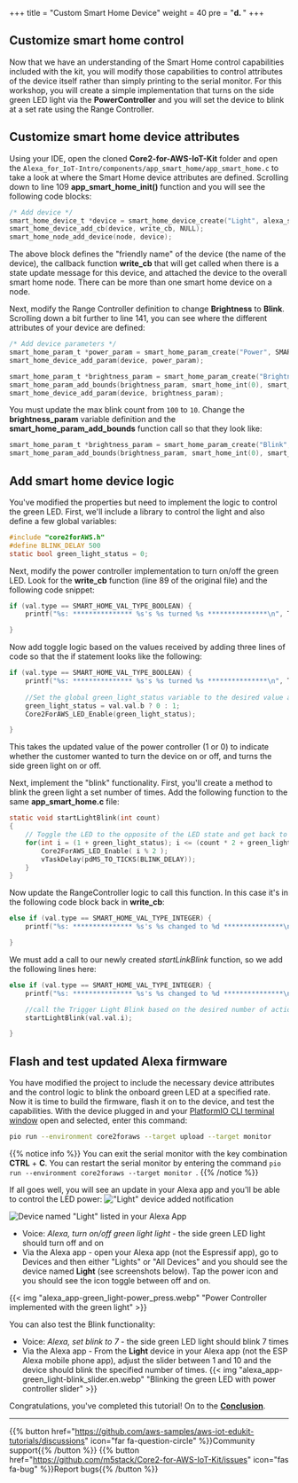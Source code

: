 +++
title = "Custom Smart Home Device"
weight = 40
pre = "<b>d. </b>"
+++

## Customize smart home control
Now that we have an understanding of the Smart Home control capabilities included with the kit, you will modify those capabilities to control attributes of the device itself rather than simply printing to the serial monitor. For this workshop, you will create a simple implementation that turns on the side green LED light via the **PowerController** and you will set the device to blink at a set rate using the Range Controller.

## Customize smart home device attributes
Using your IDE, open the cloned **Core2-for-AWS-IoT-Kit** folder and open the `Alexa_for_IoT-Intro/components/app_smart_home/app_smart_home.c` to take a look at where the Smart Home device attributes are defined. Scrolling down to line 109 **app_smart_home_init()** function and you will see the following code blocks:
```c
/* Add device */
smart_home_device_t *device = smart_home_device_create("Light", alexa_smart_home_get_device_type_str(LIGHT), NULL);
smart_home_device_add_cb(device, write_cb, NULL);
smart_home_node_add_device(node, device);
```
The above block defines the "friendly name" of the device (the name of the device), the callback function **write_cb** that will get called when there is a state update message for this device, and attached the device to the overall smart home node. There can be more than one smart home device on a node.

Next, modify the Range Controller definition to change **Brightness** to **Blink**. Scrolling down a bit further to line 141, you can see where the different attributes of your device are defined:
```c
/* Add device parameters */
smart_home_param_t *power_param = smart_home_param_create("Power", SMART_HOME_PARAM_POWER, smart_home_bool(true), SMART_HOME_PROP_FLAG_READ | SMART_HOME_PROP_FLAG_WRITE | SMART_HOME_PROP_FLAG_PERSIST);
smart_home_device_add_param(device, power_param);

smart_home_param_t *brightness_param = smart_home_param_create("Brightness", SMART_HOME_PARAM_RANGE, smart_home_int(100), SMART_HOME_PROP_FLAG_READ | SMART_HOME_PROP_FLAG_WRITE | SMART_HOME_PROP_FLAG_PERSIST);
smart_home_param_add_bounds(brightness_param, smart_home_int(0), smart_home_int(100), smart_home_int(1));
smart_home_device_add_param(device, brightness_param);
```

You must update the max blink count from `100` to `10`. Change the **brightness_param** variable definition and the **smart_home_param_add_bounds** function call so that they look like:
```c
smart_home_param_t *brightness_param = smart_home_param_create("Blink", SMART_HOME_PARAM_RANGE, smart_home_int(10), SMART_HOME_PROP_FLAG_READ | SMART_HOME_PROP_FLAG_WRITE | SMART_HOME_PROP_FLAG_PERSIST);
smart_home_param_add_bounds(brightness_param, smart_home_int(0), smart_home_int(10), smart_home_int(1));
```

## Add smart home device logic
You've modified the properties but need to implement the logic to control the green LED. First, we'll include a library to control the light and also define a few global variables:
```c
#include "core2forAWS.h"
#define BLINK_DELAY 500
static bool green_light_status = 0;
```

Next, modify the power controller implementation to turn on/off the green LED. Look for the **write_cb** function (line 89 of the original file) and the following code snippet:
```c
if (val.type == SMART_HOME_VAL_TYPE_BOOLEAN) {
    printf("%s: *************** %s's %s turned %s ***************\n", TAG, device_name, param_name, val.val.b ? "ON" : "OFF");

}
```

Now add toggle logic based on the values received by adding three lines of code so that the if statement looks like the following:
```c
if (val.type == SMART_HOME_VAL_TYPE_BOOLEAN) {
    printf("%s: *************** %s's %s turned %s ***************\n", TAG, device_name, param_name, val.val.b ? "ON" : "OFF");
    
    //Set the global green_light_status variable to the desired value and set the GPIO1 value the right setting (on/off)
    green_light_status = val.val.b ? 0 : 1;
    Core2ForAWS_LED_Enable(green_light_status);

}
```

This takes the updated value of the power controller (1 or 0) to indicate whether the customer wanted to turn the device on or off, and turns the side green light on or off.

Next, implement the "blink" functionality. First, you'll create a method to blink the green light a set number of times. Add the following function to the same **app_smart_home.c** file:
```c
static void startLightBlink(int count)
{    
    // Toggle the LED to the opposite of the LED state and get back to the original LED state at the end
    for(int i = (1 + green_light_status); i <= (count * 2 + green_light_status); i++) {
        Core2ForAWS_LED_Enable( i % 2 );
        vTaskDelay(pdMS_TO_TICKS(BLINK_DELAY));
    }
}
```

Now update the RangeController logic to call this function. In this case it's in the following code block back in **write_cb**:
```c
else if (val.type == SMART_HOME_VAL_TYPE_INTEGER) {
    printf("%s: *************** %s's %s changed to %d ***************\n", TAG, device_name, param_name, val.val.i);

}
```
We must add a call to our newly created *startLinkBlink* function, so we add the following lines here:
```c
else if (val.type == SMART_HOME_VAL_TYPE_INTEGER) {
    printf("%s: *************** %s's %s changed to %d ***************\n", TAG, device_name, param_name, val.val.i);

    //call the Trigger Light Blink based on the desired number of actions
    startLightBlink(val.val.i);        

}
```

## Flash and test updated Alexa firmware
You have modified the project to include the necessary device attributes and the control logic to blink the onboard green LED at a specified rate. Now it is time to build the firmware, flash it on to the device, and test the capabilities. With the device plugged in and your [PlatformIO CLI terminal window](../blinky-hello-world/prerequisites.html#open-the-platformio-cli-terminal-window) open and selected, enter this command:
```bash
pio run --environment core2foraws --target upload --target monitor 
```
{{% notice info %}}
You can exit the serial monitor with the key combination **CTRL** + **C**. You can restart the serial monitor by entering the command `pio run --environment core2foraws --target monitor `.
{{% /notice %}}

If all goes well, you will see an update in your Alexa app and you'll be able to control the LED power:
!["Light" device added notification](custom-smart-home-device/alexa_app-green_light-found.en.jpg?height=500px&classes=shadow)

![Device named "Light" listed in your Alexa App](custom-smart-home-device/alexa_app-green_light-power_on.en.png?height=500px&classes=shadow)

* Voice: _Alexa, turn on/off green light light_ - the side green LED light should turn off and on
* Via the Alexa app - open your Alexa app (not the Espressif app), go to Devices and then either "Lights" or "All Devices" and you should see the device named **Light** (see screenshots below). Tap the power icon and you should see the icon toggle between off and on. 

{{< img "alexa_app-green_light-power_press.webp" "Power Controller implemented with the green light" >}}

You can also test the Blink functionality:

* Voice: _Alexa, set blink to 7_ - the side green LED light should blink 7 times
* Via the Alexa app - From the **Light** device in your Alexa app (not the ESP Alexa mobile phone app), adjust the slider between 1 and 10 and the device should blink the specified number of times.
{{< img "alexa_app-green_light-blink_slider.en.webp" "Blinking the green LED with power controller slider" >}}

Congratulations, you've completed this tutorial! On to the [**Conclusion**](/en/intro-to-alexa-for-iot/conclusion.html).

---
{{% button href="https://github.com/aws-samples/aws-iot-edukit-tutorials/discussions" icon="far fa-question-circle" %}}Community support{{% /button %}} {{% button href="https://github.com/m5stack/Core2-for-AWS-IoT-Kit/issues" icon="fas fa-bug" %}}Report bugs{{% /button %}}